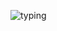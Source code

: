 ![typing](https://github.com/Yuubinkyokutyou/JpnTypingEngine/assets/69042216/1745758c-96fb-42a6-941a-0f5152ad6275)
